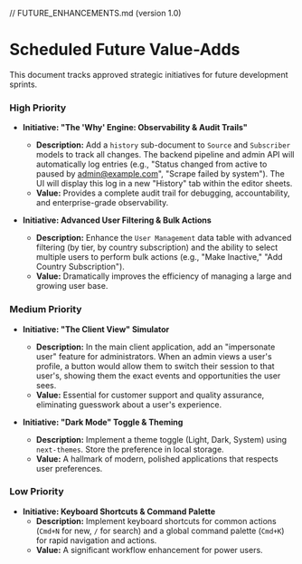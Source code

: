 // FUTURE_ENHANCEMENTS.md (version 1.0)

# Scheduled Future Value-Adds

This document tracks approved strategic initiatives for future development sprints.

### High Priority

- **Initiative: "The 'Why' Engine: Observability & Audit Trails"**
  - **Description:** Add a `history` sub-document to `Source` and `Subscriber` models to track all changes. The backend pipeline and admin API will automatically log entries (e.g., "Status changed from active to paused by admin@example.com", "Scrape failed by system"). The UI will display this log in a new "History" tab within the editor sheets.
  - **Value:** Provides a complete audit trail for debugging, accountability, and enterprise-grade observability.

- **Initiative: Advanced User Filtering & Bulk Actions**
  - **Description:** Enhance the `User Management` data table with advanced filtering (by tier, by country subscription) and the ability to select multiple users to perform bulk actions (e.g., "Make Inactive," "Add Country Subscription").
  - **Value:** Dramatically improves the efficiency of managing a large and growing user base.

### Medium Priority

- **Initiative: "The Client View" Simulator**
  - **Description:** In the main client application, add an "impersonate user" feature for administrators. When an admin views a user's profile, a button would allow them to switch their session to that user's, showing them the exact events and opportunities the user sees.
  - **Value:** Essential for customer support and quality assurance, eliminating guesswork about a user's experience.

- **Initiative: "Dark Mode" Toggle & Theming**
  - **Description:** Implement a theme toggle (Light, Dark, System) using `next-themes`. Store the preference in local storage.
  - **Value:** A hallmark of modern, polished applications that respects user preferences.

### Low Priority

- **Initiative: Keyboard Shortcuts & Command Palette**
  - **Description:** Implement keyboard shortcuts for common actions (`Cmd+N` for new, `/` for search) and a global command palette (`Cmd+K`) for rapid navigation and actions.
  - **Value:** A significant workflow enhancement for power users.

